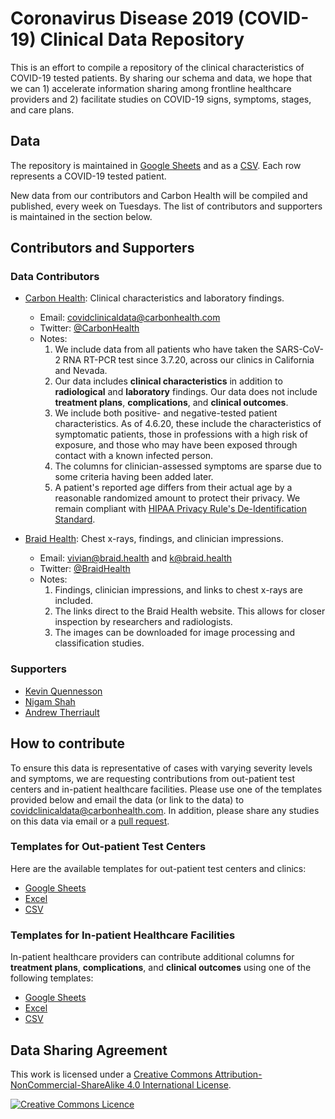 # Coronavirus Disease 2019 (COVID-19) Clinical Data Repository

This is an effort to compile a repository of the clinical characteristics of COVID-19 tested patients. By sharing our schema and data, we hope that we can 1) accelerate information sharing among frontline healthcare providers and 2) facilitate studies on COVID-19 signs, symptoms, stages, and care plans.

## Data

The repository is maintained in <a href="https://docs.google.com/spreadsheets/d/11IuOqJ_L0wYcbDqovmDaASR2aae79I5a9wpGVOuQ9bU/edit?usp=sharing" target="_blank">Google Sheets</a> and as a [CSV](data/carbonhealth_and_braidhealth/ALL/4.6_carbonhealth_and_braidhealth.csv). Each row represents a COVID-19 tested patient.

New data from our contributors and Carbon Health will be compiled and published, every week on Tuesdays. The list of contributors and supporters is maintained in the section below. 

## <a name="contribs"></a> Contributors and Supporters

### Data Contributors

- <a href="https://carbonhealth.com/coronavirus" target="_blank">Carbon Health</a>: Clinical characteristics and laboratory findings.
    - Email: <covidclinicaldata@carbonhealth.com>
    - Twitter: <a href="https://twitter.com/CarbonHealth" target="_blank">@CarbonHealth</a>
    - Notes: 
        1. We include data from all patients who have taken the SARS-CoV-2 RNA RT-PCR test since 3.7.20, across our clinics in California and Nevada. 
        2. Our data includes **clinical characteristics** in addition to **radiological** and **laboratory** findings. Our data does not include **treatment plans**, **complications**, and **clinical outcomes**. 
        3. We include both positive- and negative-tested patient characteristics. As of 4.6.20, these include the characteristics of symptomatic patients, those in professions with a high risk of exposure, and those who may have been exposed through contact with a known infected person. 
        4. The columns for clinician-assessed symptoms are sparse due to some criteria having been added later. 
        5. A patient's reported age differs from their actual age by a reasonable randomized amount to protect their privacy. We remain compliant with [HIPAA Privacy Rule's De-Identification Standard](https://www.hhs.gov/hipaa/for-professionals/privacy/special-topics/de-identification/index.html#standard).

- <a href="http://braid.health/www" target="_blank">Braid Health</a>: Chest x-rays, findings, and clinician impressions.
    - Email: <vivian@braid.health> and <k@braid.health>
    - Twitter: <a href="https://twitter.com/BraidHealth" target="_blank">@BraidHealth</a>
    - Notes:
        1. Findings, clinician impressions, and links to chest x-rays are included. 
        2. The links direct to the Braid Health website. This allows for closer inspection by researchers and radiologists. 
        3. The images can be downloaded for image processing and classification studies.

### Supporters

- <a href="https://braid.health/www" target="_blank">Kevin Quennesson</a>
- <a href="https://profiles.stanford.edu/nigam-shah" target="_blank">Nigam Shah</a>
- [Andrew Therriault](https://www.andrewtherriault.com/)

## How to contribute

To ensure this data is representative of cases with varying severity levels and symptoms, we are requesting contributions from out-patient test centers and in-patient healthcare facilities. 
Please use one of the templates provided below and email the data (or link to the data) to <covidclinicaldata@carbonhealth.com>. In addition, please share any studies on this data via email or a <a href="https://github.com/mdcollab/covidclinicaldata" target="_blank">pull request</a>.

### Templates for Out-patient Test Centers

Here are the available templates for out-patient test centers and clinics:

- <a href="https://docs.google.com/spreadsheets/d/18dGt8lZQsaAL0X4OPDICWVU2LtTBhRQufR2eBcLVgPA/edit?usp=sharing" target="_blank">Google Sheets</a>
- <a href="templates/outpatient/4.6_outpatient_template.xlsx" target="_blank">Excel</a>
- [CSV](templates/outpatient/4.6_outpatient_template.csv)

### Templates for In-patient Healthcare Facilities

In-patient healthcare providers can contribute additional columns for **treatment plans**, **complications**, and **clinical outcomes** using one of the following templates:

- <a href="https://docs.google.com/spreadsheets/d/18dGt8lZQsaAL0X4OPDICWVU2LtTBhRQufR2eBcLVgPA/edit?usp=sharing" target="_blank">Google Sheets</a>
- <a href="templates/inpatient/4.6_inpatient_template.xlsx" target="_blank">Excel</a>
- [CSV](templates/inpatient/4.6_inpatient_template.csv)

## Data Sharing Agreement

This work is licensed under a <a rel="license" href="http://creativecommons.org/licenses/by-nc-sa/4.0/">Creative Commons Attribution-NonCommercial-ShareAlike 4.0 International License</a>.

<a rel="license" href="http://creativecommons.org/licenses/by-nc-sa/4.0/"><img alt="Creative Commons Licence" style="border-width:0" src="https://i.creativecommons.org/l/by-nc-sa/4.0/88x31.png" /></a>


